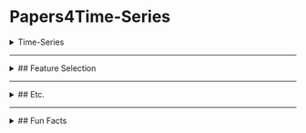 # Papers4Time-Series

<details>
  ##<summary>Time-Series</summary>
  
  
  1. PATCHMIXER: A PATCH-MIXING ARCHITECTURE FOR LONG-TERM TIME SERIES FORECASTING
  
  https://arxiv.org/abs/2310.00655
  
  arxiv 2023
  
  https://github.com/Zeying-Gong/PatchMixer
  
  
  2. Mixture-of-Linear-Experts for Long-term Time Series Forecasting
  
  https://arxiv.org/abs/2312.06786
  
  AISTATS 2024
  
  https://github.com/RogerNi/MoLE
  
  
  3. FITS: MODELING TIME SERIES WITH 10k PARAMETERS
  
  https://arxiv.org/abs/2307.03756
  
  ICLR 2024 Spotlight
  
  https://github.com/vewoxic/fits
  
  
  4. REVERSIBLE INSTANCE NORMALIZATION FOR
  
  ACCURATE TIME-SERIES FORECASTING AGAINST DISTRIBUTION SHIFT
  
  https://openreview.net/pdf?id=cGDAkQo1C0p
  
  ICLR 2022
  
  https://github.com/ts-kim/RevIN?tab=readme-ov-file
  
  
  5. A SYSTEM FOR MASSIVELY PARALLEL HYPERPARAMETER TUNING
  
  https://arxiv.org/abs/1810.05934
  
  MLSys 2020
  
  https://github.com/liamcli/darts_asha
  
  
  6. High-Dimensional Multivariate Forecasting with Low-Rank Gaussian Copula Processes
  
  https://arxiv.org/abs/1910.03002
  
  NeurIPS 2019
  
  https://github.com/mbohlkeschneider/gluon-ts (gluon-ts github)
  
  
  7. Chronos: Learning the Language of Time Series
  
  https://arxiv.org/abs/2403.07815
  
  TMLR 2024
  
  https://github.com/amazon-science/chronos-forecasting
  
  
  8. A graph neural network-based stock forecasting method utilizing multi-source heterogeneous data fusion
  
  Multimed Tools Appl 2022
  
  
  9. NeuralProphet: Explainable Forecasting at Scale
  
  https://arxiv.org/abs/2111.15397
  
  arxiv 2021
  
  https://github.com/ourownstory/neural_prophet
  
  
  10. ImDiffusion: Imputed Diffusion Models for Multivariate Time Series Anomaly Detection
  
  https://arxiv.org/abs/2307.00754
  
  VLDB 2023
  
  https://github.com/17000cyh/IMDiffusion
  
  
  11. Label-Free Multivariate Time Series AnomalyDetection
  
  https://arxiv.org/abs/2312.11549
  
  TKDE 2024
  
  
  12. MEMTO: Memory-guided Transformer for Multivariate Time Series Anomaly Detection
  
  https://arxiv.org/abs/2312.02530
  
  NeurIPS 2023
  
  https://github.com/gunny97/MEMTO
  
  
  13. ANOMALY TRANSFORMER: TIME SERIES ANOMALY DETECTION WITH ASSOCIATION DISCREPANCY
  
  https://arxiv.org/abs/2110.02642
  
  ICLR 2022
  
  https://github.com/thuml/Anomaly-Transformer
  
  
  14. Latent Diffusion Transformer for Probabilistic Time Series Forecasting
  
  https://ojs.aaai.org/index.php/AAAI/article/view/29085
  
  AAAI 2024
  
  
  15. Predict, Refine, Synthesize: Self-Guiding Diffusion Models for Probabilistic Time Series Forecasting
  
  https://arxiv.org/abs/2307.11494
  
  NeurIPS 2023
  
  https://github.com/amazon-science/unconditional-time-series-diffusion
  
  
  16. Diffusion-based Time Series Imputation and Forecasting with Structured State Space Models
  
  https://arxiv.org/abs/2208.09399
  
  TMLR 2023
  
  https://github.com/AI4HealthUOL/SSSD
  
  
  17. Diffusion Variational Autoencoder for Tackling Stochasticity in Multi-Step Regression Stock Price Prediction
  
  https://arxiv.org/abs/2309.00073
  
  CIKM 2023
  
  https://github.com/koa-fin/dva
  
  
  18. Beyond Trend and Periodicity: Guiding Time Series Forecasting with Textual Cues
  
  https://arxiv.org/abs/2405.13522
  
  arxiv 2024
  
  https://github.com/VEWOXIC/TGTSF
  
  
  19. TIME-LLM: TIME SERIES FORECASTING BY REPROGRAMMING LARGE LANGUAGE MODELS
  
  https://arxiv.org/abs/2310.01728
  
  ICLR 2024
  
  https://github.com/KimMeen/Time-LLM
  
  
  20. TIMEMIXER: DECOMPOSABLE MULTISCALE MIXING FOR TIME SERIES FORECASTING
  
  https://arxiv.org/abs/2405.14616
  
  ICLR 2024
  
  https://github.com/kwuking/TimeMixer
  
  
  21. HDMixer: Hierarchical Dependency with Extendable Patch for Multivariate Time Series Forecasting
  
  https://ojs.aaai.org/index.php/AAAI/article/view/29155
  
  AAAI 2024
  
  https://github.com/hqh0728/HDMixer
  
  
  22. SparseTSF: Modeling Long-term Time Series Forecasting with 1k Parameters
  
  https://arxiv.org/abs/2405.00946
  
  ICML 2024
  
  https://github.com/lss-1138/SparseTSF
  
  
  23. End-to-End Learning of Coherent Probabilistic Forecasts for Hierarchical Time Series
  
  https://proceedings.mlr.press/v139/rangapuram21a/rangapuram21a.pdf
  
  ICML 2021
  
  
  24. tsGT: Stochastic Time Series Modeling With Transformer
  
  https://arxiv.org/abs/2403.05713
  
  arxiv 2024
  
  
  25. A TIME SERIES IS WORTH 64 WORDS: LONG-TERM FORECASTING WITH TRANSFORMERS
  
  https://arxiv.org/abs/2211.14730
  
  ICLR 2023
  
  https://github.com/yuqinie98/PatchTST
  
  
  26. ITRANSFORMER: INVERTED TRANSFORMERS ARE EFFECTIVE FOR TIME SERIES FORECASTING
  
  https://arxiv.org/abs/2310.06625
  
  ICLR 2024
  
  https://github.com/thuml/iTransformer
  
  
  27. MASTER: Market-Guided Stock Transformer for Stock Price Forecasting
  
  https://arxiv.org/abs/2312.15235
  
  AAAI 2024
  
  https://github.com/SJTU-DMTai/MASTER
  
  
  28. MODERNTCN: A MODERN PURE CONVOLUTION STRUCTURE FOR GENERAL TIME SERIES ANALYSIS
  
  https://openreview.net/pdf?id=vpJMJerXHU
  
  ICLR 2024
  
  https://github.com/luodhhh/ModernTCN
  
  
  29. FTMixer: Frequency and Time Domain Representations Fusion for Time Series Forecasting
  
  https://arxiv.org/abs/2405.15256
  
  arxiv 2024
  
  https://github.com/FMLYD/FTMixer
  
  
  30. ConvTimeNet: A Deep Hierarchical Fully Convolutional Model for Multivariate Time Series Analysis
  
  https://arxiv.org/abs/2403.01493
  
  ACM WWW2025
  
  https://github.com/Mingyue-Cheng/ConvTimeNet
  
  
  31. TSMixer: Lightweight MLP-Mixer Model for Multivariate Time Series Forecasting
  
  https://arxiv.org/abs/2306.09364
  
  KDD 2023
  
  https://github.com/ibm-granite/granite-tsfm
  
  
  32. CycleNet: Enhancing Time Series Forecasting through Modeling Periodic Patterns
  
  https://arxiv.org/abs/2409.18479
  
  NeurIPS 2024
  
  https://github.com/ACAT-SCUT/CycleNet
  
  
  33. CMAMBA: CHANNEL CORRELATION ENHANCED STATE SPACE MODELS FOR MULTIVARIATE TIME SERIES FORECASTING
  
  https://arxiv.org/abs/2406.05316
  
  arxiv 2024
  
  https://github.com/zclzcl0223/CMamba
  
  
  34. TimeMachine: A Time Series is Worth 4 Mambas for Long-term Forecasting
  
  https://arxiv.org/abs/2403.09898
  
  ECAI 2024
  
  https://github.com/Atik-Ahamed/TimeMachine
  
  
  35. Is Mamba Effective for Time Series Forecasting?
  
  https://arxiv.org/abs/2403.11144
  
  Neurocomputing 2025
  
  https://github.com/wzhwzhwzh0921/S-D-Mamba
  
  
  36. Are KAN Effective for Identifying and Tracking Concept Drift in Time Series?
  
  https://arxiv.org/abs/2410.10041
  
  NIPSW 2024
  
  
  37. MIXLINEAR: EXTREME LOW RESOURCE MULTIVARIATE TIME SERIES FORECASTING WITH 0.1K PARAMETERS
  
  https://arxiv.org/abs/2410.02081
  
  arxiv 2024
  
  
  38. TimeXer: Empowering Transformers for Time Series Forecasting with Exogenous Variables
  
  https://arxiv.org/abs/2402.19072
  
  NeurIPS 2024
  
  https://github.com/thuml/TimeXer
  
  
  39. TIMEKAN: KAN-BASED FREQUENCY DECOMPOSITION LEARNING ARCHITECTURE FOR LONG-TERM TIME SERIES FORECASTING
  
  https://arxiv.org/abs/2502.06910
  
  ICLR 2025
  
  https://github.com/huangst21/TimeKAN
  
  
  40. FilterNet: Harnessing Frequency Filters for Time Series Forecasting
  
  https://arxiv.org/abs/2411.01623
  
  NeurIPS 2024
  
  https://github.com/aikunyi/FilterNet
  
  
  41. FreqMoE: Enhancing Time Series Forecasting through Frequency Decomposition Mixture of Experts
  
  https://arxiv.org/abs/2501.15125
  
  AISTATS 2025
  
  https://github.com/sunbus100/FreqMoE-main
  
  
  42. From Tables to Time: How TabPFN-v2 Outperforms Specialized Time Series Forecasting Models
  
  https://arxiv.org/abs/2501.02945
  
  NeurIPS 2024
  
  https://github.com/PriorLabs/tabpfn-time-series
  
  
  43. Auto-Regressive Moving Diffusion Models for Time Series Forecasting
  
  https://arxiv.org/abs/2412.09328
  
  AAAI 2025
  
  https://github.com/daxin007/ARMD
  
  
  44. Financial Fine-tuning a Large Time Series Model
  
  https://arxiv.org/abs/2412.09880
  
  arxiv 2024
  
  
  45. ElasTST: Towards Robust Varied-Horizon Forecasting with Elastic Time-Series Transformer
  
  https://arxiv.org/abs/2411.01842
  
  NeurIPS 2024
  
  https://github.com/microsoft/ProbTS/tree/elastst
  
  
  46. Amplifier: Bringing Attention to Neglected Low-Energy Components in Time Series Forecasting
  
  https://arxiv.org/abs/2501.17216
  
  AAAI 2025
  
  https://github.com/aikunyi/amplifier
  
  
  47. Stock Selection via Spatiotemporal Hypergraph Attention Network: A Learning to Rank Approach
  
  https://ojs.aaai.org/index.php/AAAI/article/view/16127
  
  AAAI 2021
  
  https://github.com/midas-research/sthan-sr-aaai
  
  
  48. Mamba Meets Financial Markets: A Graph-Mamba Approach for Stock Price Prediction
  
  https://arxiv.org/abs/2410.03707
  
  ICASSP 2025
  
  https://github.com/Ali-Meh619/SAMBA
  
  
  49. Temporal Query Network for Efficient Multivariate Time Series Forecasting
  
  https://arxiv.org/abs/2505.12917
  
  ICML 2025
  
  https://github.com/ACAT-SCUT/TQNet
  
  
  50. CASA: CNN Autoencoder-based Score Attention for Efficient Multivariate Long-term Time-series Forecasting
  
  https://arxiv.org/abs/2505.02011
  
  IJCAI 2025
  
  https://github.com/lmh9507/CASA
  
  
  51. FilterTS: Comprehensive Frequency Filtering for Multivariate Time Series Forecasting
  
  https://arxiv.org/abs/2505.04158
  
  AAAI 2025
  
  https://github.com/wyl010607/FilterTS
  
  
  52. Retrieval Augmented Time Series Forecasting
  
  https://arxiv.org/abs/2411.08249
  
  ICML 2025
  
  https://github.com/archon159/RAFT
  
  
  53. Non-stationary Diffusion For Probabilistic Time Series Forecasting
  
  https://arxiv.org/abs/2505.04278
  
  ICML 2025
  
  https://github.com/wwy155/NsDiff
  
  
  54. Affirm: Interactive Mamba with Adaptive Fourier Filters for Long-term Time Series Forecasting
  
  https://ojs.aaai.org/index.php/AAAI/article/view/35463
  
  AAAI 2025

</details>

---

<details>
  <summary>## Feature Selection</summary>
  
  
  1. Feature Selection and Feature Learning for High-dimensional Batch Reinforcement Learning: A Survey
  
  https://link.springer.com/article/10.1007/s11633-015-0893-y
  
  IJAC 2015
  
  
  2. A Contrast Based Feature Selection Algorithm for High-dimensional Data set in Machine Learning
  
  https://arxiv.org/pdf/2401.07482
  
  arxiv 2024
  
  
  3. Feature importance feedback with Deep Q process in ensemble‑based metaheuristic feature selection algorithms
  
  https://www.nature.com/articles/s41598-024-53141-w
  
  Sci Rep 2024
  
  
  4. Learning Sparse SVM for Feature Selection on Very High Dimensional Datasets
  
  https://icml.cc/Conferences/2010/papers/227.pdf
  
  ICML 2025
  
  
  5. Using reinforcement learning to find an optimal set of features
  
  https://www.sciencedirect.com/science/article/pii/S0898122113004495
  
  Computers & Mathematics with Applications 2013
  
  
  6. FEATURE SELECTION USING REINFORCEMENT LEARNING
  
  https://arxiv.org/abs/2101.09460
  
  arxiv 2021
  
  
  7. ID‑RDRL: a deep reinforcement learning‑based feature selection intrusion detection model
  
  https://www.nature.com/articles/s41598-022-19366-3
  
  Sci Rep 2022
  
  
  8. Feature Selection Method Using Multi-Agent Reinforcement Learning Based on Guide Agents
  
  https://www.mdpi.com/1424-8220/23/1/98
  
  Sensors 2023
  
  
  9. MEL: Efficient Multi-Task Evolutionary Learning for High-Dimensional Feature Selection
  
  https://arxiv.org/abs/2402.08982
  
  TKDE 2024
  
  https://github.com/wangxb96/MEL
  
  ---
  
  ## [Non-Time-Series (Just my interest)]
  
  
  1. CONTINUOUS CONTROL WITH DEEP REINFORCEMENT LEARNING
  
  https://arxiv.org/abs/1509.02971
  
  ICLR 2016
  
  
  2. Deep Reinforcement Learning with Double Q-learning
  
  https://arxiv.org/abs/1509.06461
  
  AAAI 2016
  
  
  3. Multi-Agent Reinforcement Learning: A Selective Overview of Theories and Algorithms
  
  https://arxiv.org/abs/1911.10635
  
  Handbook of Reinforcement Learning and Control 2021
  
  
  4. Self-Supervised Neuron Segmentation with Multi-Agent Reinforcement Learning
  
  https://arxiv.org/abs/2310.04148
  
  IJCAI 2023
  
  https://github.com/ydchen0806/dbMiM
  
  
  5. Hierarchical Multi-Agent Reinforcement Learning for Air Combat Maneuvering
  
  https://arxiv.org/abs/2309.11247
  
  ICMLA 2023
  
  https://github.com/IDSIA/hhmarl_2D
  
  
  6. MAXIMUM ENTROPY HETEROGENEOUS-AGENT REINFORCEMENT LEARNING
  
  https://arxiv.org/abs/2306.10715
  
  ICLR 2024
  
  https://github.com/pku-marl/harl?tab=readme-ov-file
  
  
  7. MambaAD: Exploring State Space Models for Multi-class Unsupervised Anomaly Detection
  
  https://arxiv.org/abs/2404.06564
  
  NeurIPS 2024
  
  https://github.com/lewandofskee/MambaAD
  
  
  8. Deep reinforcement learning for data-efcient weakly supervised business process anomaly detection
  
  https://journalofbigdata.springeropen.com/articles/10.1186/s40537-023-00708-5
  
  J Big Data 2023
  
  
  9. UniRepLKNet: A Universal Perception Large-Kernel ConvNet for Audio, Video, Point Cloud, Time-Series and Image Recognition
  
  https://arxiv.org/abs/2311.15599
  
  CVPR 2024
  
  https://github.com/AILab-CVC/UniRepLKNet
  
  
  10. DeepSeek-R1: Incentivizing Reasoning Capability in LLMs via Reinforcement Learning
  
  https://arxiv.org/abs/2501.12948
  
  arxiv 2025
  
  https://github.com/deepseek-ai/DeepSeek-R1
  
  
  11. Causal Decision Transformer for Recommender Systems via Offline Reinforcement Learning
  
  https://arxiv.org/abs/2304.07920
  
  arxiv 2023
  
  
  12. Contrastive State Augmentations for Reinforcement Learning-Based Recommender Systems
  
  https://arxiv.org/abs/2305.11081
  
  SIGIR 2023
  
  https://github.com/hn-rs/csa
  
  
  13. Advancing Re-Ranking with Multimodal Fusion and Target-Oriented Auxiliary Tasks in E-Commerce Search
  
  https://arxiv.org/abs/2408.05751
  
  CIKM 2024
  
  
  14. Controllable Multi-Objective Re-ranking with Policy Hypernetworks
  
  https://arxiv.org/abs/2306.05118
  
  KDD 2023
  
  https://github.com/lyingCS/Controllable-Multi-Objective-Reranking
  
  
  15. ROIDICE: Offline Return on Investment Maximization for Efficient Decision Making
  
  https://proceedings.neurips.cc/paper_files/paper/2024/file/178022c409938a9d634b88ce924c4b14-Paper-Conference.pdf
  
  NeurIPS 2024
  
  
  16. A Globally Optimal Portfolio for m-Sparse Sharpe Ratio Maximization
  
  https://arxiv.org/abs/2410.21100
  
  NeurIPS 2024
  
  https://github.com/linyizun2024/mSSRM
  
  
  17. How Does Critical Batch Size Scale in Pre-training?
  
  https://arxiv.org/abs/2410.21676
  
  ICLR 2025
  
  https://github.com/hlzhang109/critical-batch-size
</details>

---

<details>
  <summary>## Etc.</summary>


  1. ZeRO: Memory Optimizations Toward Training Trillion Parameter Models
  
  https://arxiv.org/abs/1910.02054
  
  arxiv 2019
  
  https://github.com/deepspeedai/DeepSpeed
  
  
  2. Game-Theoretic Multiagent Reinforcement Learning
  
  https://arxiv.org/abs/2011.00583
  
  arxiv 2020
  
  
  3. TSPP: A Unified Benchmarking Tool for Time-series Forecasting
  
  https://arxiv.org/abs/2312.17100
  
  arxiv 2023
  
  https://github.com/NVIDIA/DeepLearningExamples/tree/master/Tools/PyTorch/TimeSeriesPredictionPlatform
  
  
  4. Diffusion Models for Time Series Applications: A Survey
  
  https://arxiv.org/abs/2305.00624
  
  arxiv 2023
  
  
  5. BenchMARL: Benchmarking Multi-Agent Reinforcement Learning
  
  https://arxiv.org/abs/2312.01472
  
  JMLR 2024
  
  https://github.com/facebookresearch/BenchMARL
  
  
  6. A Survey on Diffusion Models for Time Series and Spatio-Temporal Data
  
  https://arxiv.org/abs/2404.18886
  
  arxiv 2024
  
  https://github.com/yyysjz1997/Awesome-TimeSeries-SpatioTemporal-Diffusion-Model
  
  
  7. Pearl: A Production-Ready Reinforcement Learning Agent
  
  https://arxiv.org/abs/2312.03814
  
  JMLR 2025
  
  https://github.com/facebookresearch/Pearl
  
  
  8. Algebra, Topology, Differential Calculus, and Optimization Theory for Computer Science and Machine Learning
  
  https://www.cis.upenn.edu/~jean/math-deep.pdf
  
  https://github.com/akhauriyash/MathForCS_ML?tab=readme-ov-file
  
  
  9. GEOMETRY, TOPOLOGY AND PHYSICS
  
  http://www.stat.ucla.edu/~ywu/GTP.pdf
  
  
  10. Stochastic Calculus for Finance I & II
  
  https://cms.dm.uba.ar/academico/materias/2docuat2016/analisis_cuantitativo_en_finanzas/Steve_Shreve_Stochastic_Calculus_for_Finance_I.pdf
  
  https://cms.dm.uba.ar/academico/materias/2docuat2016/analisis_cuantitativo_en_finanzas/Steve_ShreveStochastic_Calculus_for_Finance_II.pdf
  
  https://github.com/changshun/wisecourse1415/tree/master/Advanced%20Financial%20Economics/Required%20textbook/Stochastic%20Calculus%20for%20Finance%20I%26II

</details>

---

<details>
  <summary>## Fun Facts</summary>
  
  
  Retrograde Enhancement of Human Memory with Alcohol
  
  Psychopharmacology 1980
  
  
  The Alcohol Facilitation Effect on Memory: A Dose-Response Study 
  
  Psychopharmacology 1981
  
  
  On the rheology of cats
  
  https://www.rheology.org/sor/Publications/RheoBulletin/RB2014Jul.pdf
  
  Rheology Bulletin 2014
</details>
